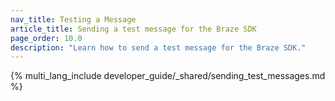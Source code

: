 ```yaml
---
nav_title: Testing a Message 
article_title: Sending a test message for the Braze SDK
page_order: 10.0
description: "Learn how to send a test message for the Braze SDK."
---
```


{% multi_lang_include developer_guide/_shared/sending_test_messages.md %}
